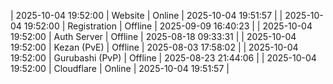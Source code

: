 | 2025-10-04 19:52:00 | Website | Online | 2025-10-04 19:51:57 |
| 2025-10-04 19:52:00 | Registration | Offline | 2025-09-09 16:40:23 |
| 2025-10-04 19:52:00 | Auth Server | Offline | 2025-08-18 09:33:31 |
| 2025-10-04 19:52:00 | Kezan (PvE) | Offline | 2025-08-03 17:58:02 |
| 2025-10-04 19:52:00 | Gurubashi (PvP) | Offline | 2025-08-23 21:44:06 |
| 2025-10-04 19:52:00 | Cloudflare | Online | 2025-10-04 19:51:57 |
